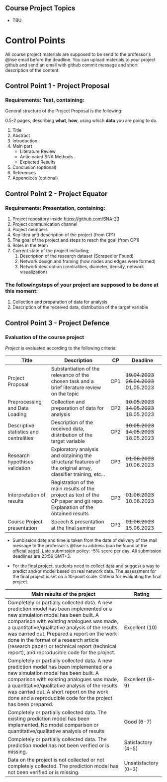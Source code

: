 ## Course Project Topics
* TBU

# Control Points
All course project materials are supposed to be send to the professor's @hse email before the deadline. You can upload materials to your project github and send an email with github commit message and short description of the content.

## Control Point 1 - Project Proposal
### Requirements: Text, containing:
General structure of the Project Proposal is the following:

0.5-2 pages, describing **what**, **how**, using which **data** you are going to do.

1. Title
2. Abstract
3. Introduction
4. Main part
    - Literature Review
    - Anticipated SNA Methods
    - Expected Results
5. Conclusion (optional)
6. References
7. Appendices (optional)

## Control Point 2 - Project Equator
### Requirements: Presentation, containing:
1. Project repository inside https://github.com/SNA-23
2. Project communication channel 
3. Project members
4. Key Idea and description of the project (from CP1)
5. The goal of the project and steps to reach the goal (from CP1)
6. Roles in the team
7. Current state of the project including;
	1. Description of the research dataset (Scraped or Found)
	2. Network design and framing (how nodes and edges were formed)
	3. Network description (centralities, diameter, density, network visualization)

### The followingsteps of your project are supposed to be done at this moment:
1. Collection and preparation of data for analysis                                                                       
2. Description of the received data, distribution of the target variable

## Control Point 3 - Project Defence
### Evaluation of the course project

*Project* is evaluated according to the following criteria:

| Title                                   | Description                                                                                                               | CP  | Deadline   |
|-----------------------------------------|---------------------------------------------------------------------------------------------------------------------------|-----|------------|
| Project Proposal                       | Substantiation of the relevance of the chosen task and a brief literature review on the topic                             | CP1 | ~~19.04.2023~~ ~~26.04.2023~~ 01.05.2023 |
| Preprocessing and Data Loading          | Collection and preparation of data for analysis                                                                           | CP2 | ~~10.05.2023~~ ~~14.05.2023~~ 18.05.2023|
| Descriptive statistics and centralities | Description of the received data, distribution of the target variable                                                     | CP2 | ~~10.05.2023~~ ~~14.05.2023~~ 18.05.2023|
| Research hypothises validation          | Exploratory analysis and obtaining the structural features of the original array, classifier training, etc...             | CP3 | ~~01.06.2023~~ 10.06.2023 |
| Interpretation of results               | Registration of the main results of the project as text of the CP paper and git repo. Explanation of the obtained results | CP3 | ~~01.06.2023~~ 10.06.2023 |
| Course Project presentation             | Speech & presentation at the final seminar                                                                                | CP3 | ~~01.06.2023~~ 15.06.2023 |

* Sumbission date and time is taken from the date of delivery of the mail message to the professor's @hse.ru address (can be found at the [official page](https://www.hse.ru/en/staff/iakarpov)). Late submission policy: -5% score per day. All submission deadlines are 23:59 GMT+3.

* For the final project, students need to collect data and suggest a way to predict and/or model based on real network data. The assessment for the final project is set on a 10-point scale. Criteria for evaluating the final project.

| Main results of the project                                                                                                                                                                                                                                                                                                                                                                                             | Rating               |
|-------------------------------------------------------------------------------------------------------------------------------------------------------------------------------------------------------------------------------------------------------------------------------------------------------------------------------------------------------------------------------------------------------------------------|----------------------|
| Completely or partially collected data. A new prediction model has been implemented or a new simulation model has been built. A comparison with existing analogues was made, a quantitative/qualitative analysis of the results was carried out. Prepared a report on the work done in the format of a research article (research paper) or technical report (technical report), and reproducible code for the project. | Excellent (10)       |
| Completely or partially collected data. A new prediction model has been implemented or a new simulation model has been built. A comparison with existing analogues was made, a quantitative/qualitative analysis of the results was carried out. A short report on the work done and a reproducible code for the project has been prepared.                                                                             | Excellent (8-9)      |
| Completely or partially collected data. The existing prediction model has been implemented. No model comparison or quantitative/qualitative analysis of results                                                                                                                                                                                                                                                         | Good (6-7)           |
| Completely or partially collected data. The prediction model has not been verified or is missing.                                                                                                                                                                                                                                                                                                                       | Satisfactory (4-5)   |
| Data on the project is not collected or not completely collected. The prediction model has not been verified or is missing.                                                                                                                                                                                                                                                                                             | Unsatisfactory (0-3) |

